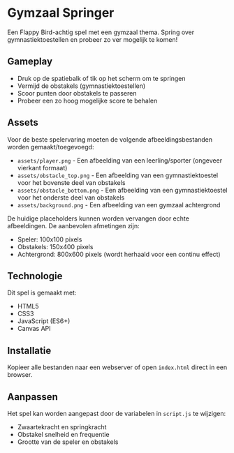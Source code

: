 # Gymzaal Springer

Een Flappy Bird-achtig spel met een gymzaal thema. Spring over gymnastiektoestellen en probeer zo ver mogelijk te komen!

## Gameplay

- Druk op de spatiebalk of tik op het scherm om te springen
- Vermijd de obstakels (gymnastiektoestellen)
- Scoor punten door obstakels te passeren
- Probeer een zo hoog mogelijke score te behalen

## Assets

Voor de beste spelervaring moeten de volgende afbeeldingsbestanden worden gemaakt/toegevoegd:

- `assets/player.png` - Een afbeelding van een leerling/sporter (ongeveer vierkant formaat)
- `assets/obstacle_top.png` - Een afbeelding van een gymnastiektoestel voor het bovenste deel van obstakels
- `assets/obstacle_bottom.png` - Een afbeelding van een gymnastiektoestel voor het onderste deel van obstakels
- `assets/background.png` - Een afbeelding van een gymzaal achtergrond

De huidige placeholders kunnen worden vervangen door echte afbeeldingen. De aanbevolen afmetingen zijn:
- Speler: 100x100 pixels
- Obstakels: 150x400 pixels
- Achtergrond: 800x600 pixels (wordt herhaald voor een continu effect)

## Technologie

Dit spel is gemaakt met:
- HTML5
- CSS3
- JavaScript (ES6+)
- Canvas API

## Installatie

Kopieer alle bestanden naar een webserver of open `index.html` direct in een browser.

## Aanpassen

Het spel kan worden aangepast door de variabelen in `script.js` te wijzigen:
- Zwaartekracht en springkracht
- Obstakel snelheid en frequentie
- Grootte van de speler en obstakels 
